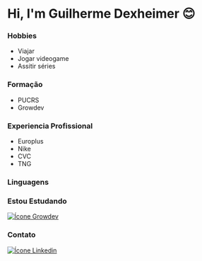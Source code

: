 # Hi, I'm Guilherme Dexheimer 😊 

### Hobbies
- Viajar
- Jogar videogame
- Assitir séries

### Formação
- PUCRS
- Growdev

### Experiencia Profissional
- Europlus
- Nike
- CVC
- TNG

### Linguagens

### Estou Estudando

[![Ícone Growdev](https://img.icons8.com/?size=100&id=12599&format=png&color=000000)](https://github.com)

### Contato

[![Ícone Linkedin](https://img.icons8.com/?size=100&id=447&format=png&color=000000)](https://www.linkedin.com/in/guilherme-dexheimer-a6292473/)
